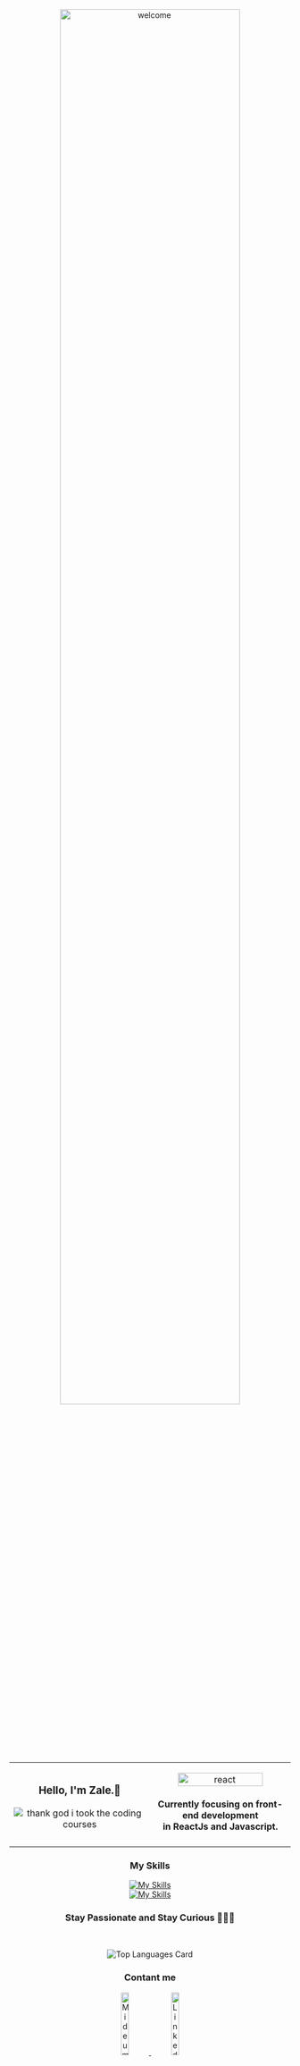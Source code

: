 <div align="center">
  <img src="https://media.tenor.com/bu0w-cRvyU8AAAAd/welcome.gif" alt="welcome" width="80%"> 
  
<table border="0">
<tr >
<td align="center" width="50%" >
<p align="center" width="100px">
<h3>Hello, I'm Zale.👋</h3>
<img src="https://i.ibb.co/FmNJjHw/giphy.gif" alt="thank god i took the coding courses">
</p>
</td>
<td align="center" width="50%">
<p align="center" width="100%">
<img width="80%" src="https://global-uploads.webflow.com/618fa90c201104b94458e1fb/6299f18349b8304b2427860a_FP0RnJQZi0ZELYsIYPD8LGQ32iywLflse728ZTmTapBqwFUao__86XpjAZGKUbHUIDQjXZ4OrPuBr1zgf0wk_Kef539Ki1GFWnT9K3qCnz0T5z0IYtp4rX-ZxBu7A09Gwg2-gLu9EcXJF6YzSQ.gif" alt="react">
<h4> Currently focusing on front-end development<br/>in ReactJs and Javascript.</h4>
</p>
      
</td>
</tr>
</table> 
     
  
<h3>My Skills</h3>  
  
[![My Skills](https://skillicons.dev/icons?i=js,html,css,react,redux)](https://skillicons.dev) \
[![My Skills](https://skillicons.dev/icons?i=git,java,spring,mysql,firebase)](https://skillicons.dev)

### Stay Passionate and Stay Curious 🧑🏽‍💻  
  
<br/>
  
![Top Languages Card](https://github-readme-stats.vercel.app/api/top-langs/?username=zalexzuo&layout=compact&theme=dark)

<h3>Contant me</h3>  
<a href="https://medium.com/@zalexzuo">  
<img width="17%" src="https://camo.githubusercontent.com/b050e1a3f49660e2a3d259f0304d414798e525e3c9b624530897ee5c85f546fd/68747470733a2f2f696d672e736869656c64732e696f2f62616467652f2d4d656469756d2d3132313030453f7374796c653d666f722d7468652d6261646765266c6f676f3d4d656469756d266c6f676f436f6c6f723d7768697465" alt="Mideum">
<a/>
  
<a href="https://www.linkedin.com/in/zale-c-56960b151">  
<img width="17%" src="https://camo.githubusercontent.com/71924561236b297d0d9586b0a306d77c776e9e7a53a129550007091281cd636e/68747470733a2f2f696d672e736869656c64732e696f2f62616467652f2d4c696e6b6564496e2d3030373742353f7374796c653d666f722d7468652d6261646765266c6f676f3d4c696e6b6564696e266c6f676f436f6c6f723d7768697465" alt="Linkedin">
<a/>
</div>
